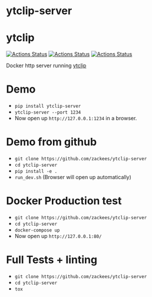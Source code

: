 # ytclip-server

# ytclip

[![Actions Status](https://github.com/zackees/ytclip-server/workflows/MacOS_Tests/badge.svg)](https://github.com/zackees/ytclip-server/actions/workflows/push_macos.yml)
[![Actions Status](https://github.com/zackees/ytclip-server/workflows/Win_Tests/badge.svg)](https://github.com/zackees/ytclip-server/actions/workflows/push_win.yml)
[![Actions Status](https://github.com/zackees/ytclip-server/workflows/Ubuntu_Tests/badge.svg)](https://github.com/zackees/ytclip-server/actions/workflows/push_ubuntu.yml)


Docker http server running [ytclip](https://github.com/zackees/ytclip)

# Demo

  * `pip install ytclip-server`
  * `ytclip-server --port 1234`
  * Now open up `http://127.0.0.1:1234` in a browser.

# Demo from github

  * `git clone https://github.com/zackees/ytclip-server`
  * `cd ytclip-server`
  * `pip install -e .`
  * `run_dev.sh` (Browser will open up automatically)

# Docker Production test

  * `git clone https://github.com/zackees/ytclip-server`
  * `cd ytclip-server`
  * `docker-compose up`
  * Now open up `http://127.0.0.1:80/`

# Full Tests + linting

  * `git clone https://github.com/zackees/ytclip-server`
  * `cd ytclip-server`
  * `tox`